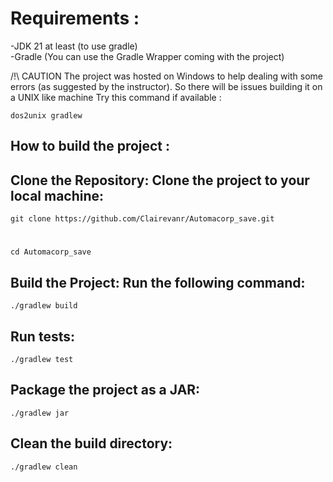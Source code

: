 


# Requirements :
-JDK 21 at least (to use gradle)  
-Gradle (You can use the Gradle Wrapper coming with the project)

/!\ CAUTION
The project was hosted on Windows to help dealing with some errors (as suggested by the instructor). 
So there will be issues building it on a UNIX like machine
Try this command if available :
   
    dos2unix gradlew


## How to build the project :

## Clone the Repository: Clone the project to your local machine:
    git clone https://github.com/Clairevanr/Automacorp_save.git 
#
    cd Automacorp_save

## Build the Project: Run the following command:
    ./gradlew build


## Run tests: 
    ./gradlew test

## Package the project as a JAR: 
    ./gradlew jar

## Clean the build directory:
    ./gradlew clean

